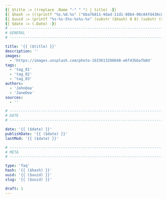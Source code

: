 ```yaml
---
{{ $title := ((replace .Name "-" " ") | title) -}}
{{ $hash := (((printf "%s.%d.%s" ("6ba7b811-9dad-11d1-80b4-00c04fd430c8") (now.Unix) (delimit (shuffle (seq 999)) "")) | base64Encode) | sha1) -}}
{{ $uuid := (printf "%s-%s-5%s-%s%s-%s" (substr ($hash) 0 8) (substr ($hash) 8 4) (substr ($hash) 13 3) (index (slice "8" "9" "a" "b" | shuffle) 0) (substr ($hash) 17 3) (substr ($hash) 20 12)) -}}
{{ $date := (.Date) -}}
# -------------------------------------------------------------------------------------------------------------------- #
# GENERAL
# -------------------------------------------------------------------------------------------------------------------- #

title: '{{ ($title) }}'
description: ''
images:
  - 'https://images.unsplash.com/photo-1633613286848-e6f43bbafb8d'
tags:
  - 'tag_01'
  - 'tag_02'
  - 'tag_03'
authors:
  - 'JohnDoe'
  - 'JaneDoe'
sources:
  - ''

# -------------------------------------------------------------------------------------------------------------------- #
# DATE
# -------------------------------------------------------------------------------------------------------------------- #

date: '{{ ($date) }}'
publishDate: '{{ ($date) }}'
lastMod: '{{ ($date) }}'

# -------------------------------------------------------------------------------------------------------------------- #
# META
# -------------------------------------------------------------------------------------------------------------------- #

type: 'faq'
hash: '{{ ($hash) }}'
uuid: '{{ ($uuid) }}'
slug: '{{ ($uuid) }}'

draft: 1
---
```




<!--more-->
